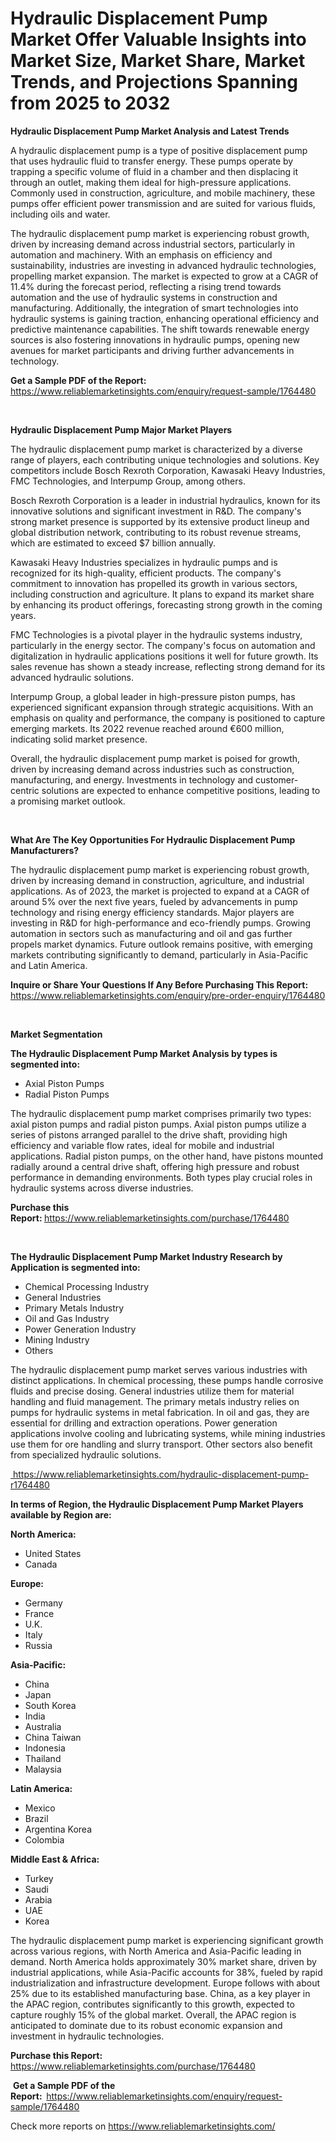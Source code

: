 <p><h1>Hydraulic Displacement Pump Market Offer Valuable Insights into Market Size, Market Share, Market Trends, and Projections Spanning from 2025 to 2032</h1></p><p><strong>Hydraulic Displacement Pump Market Analysis and Latest Trends</strong></p>
<p><p>A hydraulic displacement pump is a type of positive displacement pump that uses hydraulic fluid to transfer energy. These pumps operate by trapping a specific volume of fluid in a chamber and then displacing it through an outlet, making them ideal for high-pressure applications. Commonly used in construction, agriculture, and mobile machinery, these pumps offer efficient power transmission and are suited for various fluids, including oils and water.</p><p>The hydraulic displacement pump market is experiencing robust growth, driven by increasing demand across industrial sectors, particularly in automation and machinery. With an emphasis on efficiency and sustainability, industries are investing in advanced hydraulic technologies, propelling market expansion. The market is expected to grow at a CAGR of 11.4% during the forecast period, reflecting a rising trend towards automation and the use of hydraulic systems in construction and manufacturing. Additionally, the integration of smart technologies into hydraulic systems is gaining traction, enhancing operational efficiency and predictive maintenance capabilities. The shift towards renewable energy sources is also fostering innovations in hydraulic pumps, opening new avenues for market participants and driving further advancements in technology.</p></p>
<p><strong>Get a Sample PDF of the Report:&nbsp;</strong> <a href="https://www.reliablemarketinsights.com/enquiry/request-sample/1764480?utm_campaign=2277&utm_medium=2&utm_source=Github&utm_content=ia&utm_term=22022025&utm_id=hydraulic-displacement-pump">https://www.reliablemarketinsights.com/enquiry/request-sample/1764480</a></p>
<p>&nbsp;</p>
<p><strong>Hydraulic Displacement Pump Major Market Players</strong></p>
<p><p>The hydraulic displacement pump market is characterized by a diverse range of players, each contributing unique technologies and solutions. Key competitors include Bosch Rexroth Corporation, Kawasaki Heavy Industries, FMC Technologies, and Interpump Group, among others.</p><p>Bosch Rexroth Corporation is a leader in industrial hydraulics, known for its innovative solutions and significant investment in R&D. The company's strong market presence is supported by its extensive product lineup and global distribution network, contributing to its robust revenue streams, which are estimated to exceed $7 billion annually.</p><p>Kawasaki Heavy Industries specializes in hydraulic pumps and is recognized for its high-quality, efficient products. The company's commitment to innovation has propelled its growth in various sectors, including construction and agriculture. It plans to expand its market share by enhancing its product offerings, forecasting strong growth in the coming years.</p><p>FMC Technologies is a pivotal player in the hydraulic systems industry, particularly in the energy sector. The company's focus on automation and digitalization in hydraulic applications positions it well for future growth. Its sales revenue has shown a steady increase, reflecting strong demand for its advanced hydraulic solutions.</p><p>Interpump Group, a global leader in high-pressure piston pumps, has experienced significant expansion through strategic acquisitions. With an emphasis on quality and performance, the company is positioned to capture emerging markets. Its 2022 revenue reached around €600 million, indicating solid market presence.</p><p>Overall, the hydraulic displacement pump market is poised for growth, driven by increasing demand across industries such as construction, manufacturing, and energy. Investments in technology and customer-centric solutions are expected to enhance competitive positions, leading to a promising market outlook.</p></p>
<p>&nbsp;</p>
<p><strong>What Are The Key Opportunities For Hydraulic Displacement Pump Manufacturers?</strong></p>
<p><p>The hydraulic displacement pump market is experiencing robust growth, driven by increasing demand in construction, agriculture, and industrial applications. As of 2023, the market is projected to expand at a CAGR of around 5% over the next five years, fueled by advancements in pump technology and rising energy efficiency standards. Major players are investing in R&D for high-performance and eco-friendly pumps. Growing automation in sectors such as manufacturing and oil and gas further propels market dynamics. Future outlook remains positive, with emerging markets contributing significantly to demand, particularly in Asia-Pacific and Latin America.</p></p>
<p><strong>Inquire or Share Your Questions If Any Before Purchasing This Report:</strong> <a href="https://www.reliablemarketinsights.com/enquiry/pre-order-enquiry/1764480?utm_campaign=2277&utm_medium=2&utm_source=Github&utm_content=ia&utm_term=22022025&utm_id=hydraulic-displacement-pump">https://www.reliablemarketinsights.com/enquiry/pre-order-enquiry/1764480</a></p>
<p>&nbsp;</p>
<p><strong>Market Segmentation</strong></p>
<p><strong>The Hydraulic Displacement Pump Market Analysis by types is segmented into:</strong></p>
<p><ul><li>Axial Piston Pumps</li><li>Radial Piston Pumps</li></ul></p>
<p><p>The hydraulic displacement pump market comprises primarily two types: axial piston pumps and radial piston pumps. Axial piston pumps utilize a series of pistons arranged parallel to the drive shaft, providing high efficiency and variable flow rates, ideal for mobile and industrial applications. Radial piston pumps, on the other hand, have pistons mounted radially around a central drive shaft, offering high pressure and robust performance in demanding environments. Both types play crucial roles in hydraulic systems across diverse industries.</p></p>
<p><strong>Purchase this Report:&nbsp;</strong><a href="https://www.reliablemarketinsights.com/purchase/1764480?utm_campaign=2277&utm_medium=2&utm_source=Github&utm_content=ia&utm_term=22022025&utm_id=hydraulic-displacement-pump">https://www.reliablemarketinsights.com/purchase/1764480</a></p>
<p>&nbsp;</p>
<p><strong>The Hydraulic Displacement Pump Market Industry Research by Application is segmented into:</strong></p>
<p><ul><li>Chemical Processing Industry</li><li>General Industries</li><li>Primary Metals Industry</li><li>Oil and Gas Industry</li><li>Power Generation Industry</li><li>Mining Industry</li><li>Others</li></ul></p>
<p><p>The hydraulic displacement pump market serves various industries with distinct applications. In chemical processing, these pumps handle corrosive fluids and precise dosing. General industries utilize them for material handling and fluid management. The primary metals industry relies on pumps for hydraulic systems in metal fabrication. In oil and gas, they are essential for drilling and extraction operations. Power generation applications involve cooling and lubricating systems, while mining industries use them for ore handling and slurry transport. Other sectors also benefit from specialized hydraulic solutions.</p></p>
<p><a href="https://www.reliablemarketinsights.com/hydraulic-displacement-pump-r1764480?utm_campaign=2277&utm_medium=2&utm_source=Github&utm_content=ia&utm_term=22022025&utm_id=hydraulic-displacement-pump">&nbsp;https://www.reliablemarketinsights.com/hydraulic-displacement-pump-r1764480</a></p>
<p><strong>In terms of Region, the Hydraulic Displacement Pump Market Players available by Region are:</strong></p>
<p>
    <p> <strong> North America: </strong>
        <ul>
            <li>United States</li>
            <li>Canada</li>
        </ul>
        </p> 
    <p> <strong> Europe: </strong>
        <ul>
            <li>Germany</li>
            <li>France</li>
            <li>U.K.</li>
            <li>Italy</li>
            <li>Russia</li>
        </ul>
        </p> 
    <p> <strong> Asia-Pacific: </strong>
        <ul>
            <li>China</li>
            <li>Japan</li>
            <li>South Korea</li>
            <li>India</li>
            <li>Australia</li>
            <li>China Taiwan</li>
            <li>Indonesia</li>
            <li>Thailand</li>
            <li>Malaysia</li>
        </ul>
        </p> 
    <p> <strong> Latin America: </strong>
        <ul>
            <li>Mexico</li>
            <li>Brazil</li>
            <li>Argentina Korea</li>
            <li>Colombia</li>
        </ul>
        </p> 
    <p> <strong> Middle East & Africa: </strong>
        <ul>
            <li>Turkey</li>
            <li>Saudi</li>
            <li>Arabia</li>
            <li>UAE</li>
            <li>Korea</li>
        </ul>
    </p>
    </p>
<p><p>The hydraulic displacement pump market is experiencing significant growth across various regions, with North America and Asia-Pacific leading in demand. North America holds approximately 30% market share, driven by industrial applications, while Asia-Pacific accounts for 38%, fueled by rapid industrialization and infrastructure development. Europe follows with about 25% due to its established manufacturing base. China, as a key player in the APAC region, contributes significantly to this growth, expected to capture roughly 15% of the global market. Overall, the APAC region is anticipated to dominate due to its robust economic expansion and investment in hydraulic technologies.</p></p>
<p><strong>Purchase this Report: </strong><a href="https://www.reliablemarketinsights.com/purchase/1764480?utm_campaign=2277&utm_medium=2&utm_source=Github&utm_content=ia&utm_term=22022025&utm_id=hydraulic-displacement-pump">https://www.reliablemarketinsights.com/purchase/1764480</a></p>
<p>&nbsp;<strong>Get a Sample PDF of the Report:&nbsp;&nbsp;</strong><a href="https://www.reliablemarketinsights.com/enquiry/request-sample/1764480?utm_campaign=2277&utm_medium=2&utm_source=Github&utm_content=ia&utm_term=22022025&utm_id=hydraulic-displacement-pump">https://www.reliablemarketinsights.com/enquiry/request-sample/1764480</a></p>
<p><strong></strong></p>
<p>Check more reports on <a href="https://www.reliablemarketinsights.com/?utm_campaign=2277&utm_medium=2&utm_source=Github&utm_content=ia&utm_term=22022025&utm_id=hydraulic-displacement-pump">https://www.reliablemarketinsights.com/</a></p>